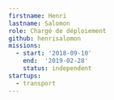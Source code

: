 ```yaml
---
firstname: Henri
lastname: Salomon
role: Chargé de déploiement
github: henrisalomon
missions:
  - start: '2018-09-10'
    end:  '2019-02-28'
    status: independent
startups:
  - transport
---
```

